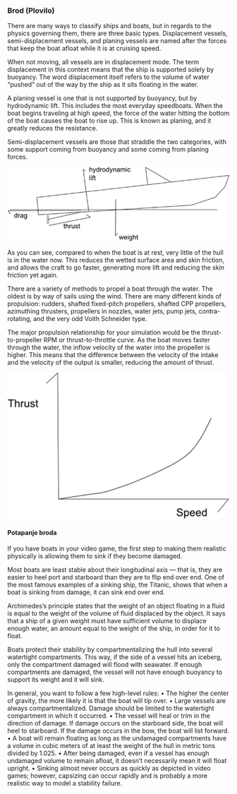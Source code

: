 ### Brod (Plovilo)

There are many ways to classify ships and boats, but in regards to the physics governing them, there are three basic types. Displacement vessels, semi-displacement vessels, and planing vessels are named after the forces that keep the boat afloat while it is at cruising speed.

When not moving, all vessels are in displacement mode. The term displacement in this context means that the ship is supported solely by buoyancy. The word displacement itself refers to the volume of water “pushed” out of the way by the ship as it sits floating in the water.

A planing vessel is one that is not supported by buoyancy, but by hydrodynamic lift. This includes the most everyday speedboats. When the boat begins traveling at high speed, the force of the water hitting the bottom of the boat causes the boat to rise up. This is known as planing, and it greatly reduces the resistance.

Semi-displacement vessels are those that straddle the two categories, with some support coming from buoyancy and some coming from planing forces.

![brod-sile](slike/brod-sile.png?row=true)

As you can see, compared to when the boat is at rest, very little of the hull is in the water now. This reduces the wetted surface area and skin friction, and allows the craft to go faster, generating more lift and reducing the skin friction yet again.

There are a variety of methods to propel a boat through the water. The oldest is by way of sails using the wind. There are many different kinds of propulsion: rudders, shafted fixed-pitch propellers, shafted CPP propellers, azimuthing thrusters, propellers in nozzles, water jets, pump jets, contra-rotating, and the very odd Voith Schneider type.

The major propulsion relationship for your simulation would be the thrust-to-propeller RPM or thrust-to-throttle curve. As the boat moves faster through the water, the inflow velocity of the water into the propeller is higher. This means that the difference between the velocity of the intake and the velocity of the output is smaller, reducing the amount of thrust.

![brod-potisak-brzina](slike/brod-potisak-brzina.png?row=true)

#### Potapanje broda

If you have boats in your video game, the first step to making them realistic physically is allowing them to sink if they become damaged.

Most boats are least stable about their longitudinal axis — that is, they are easier to heel port and starboard than they are to flip end over end. One of the most famous examples of a sinking ship, the Titanic, shows that when a boat is sinking from damage, it can sink end over end.

Archimedes’s principle states that the weight of an object floating in a fluid is equal to the weight of the volume of fluid displaced by the object. It says that a ship of a given weight must have sufficient volume to displace enough water, an amount equal to the weight of the ship, in order for it to float.

Boats protect their stability by compartmentalizing the hull into several watertight compartments. This way, if the side of a vessel hits an iceberg, only the compartment damaged will flood with seawater. If enough compartments are damaged, the vessel will not have enough buoyancy to support its weight and it will sink.

In general, you want to follow a few high-level rules:
• The higher the center of gravity, the more likely it is that the boat will tip over.
• Large vessels are always compartmentalized. Damage should be limited to the watertight compartment in which it occurred.
• The vessel will heal or trim in the direction of damage. If damage occurs on the starboard side, the boat will heel to starboard. If the damage occurs in the bow, the boat will list forward.
• A boat will remain floating as long as the undamaged compartments have a volume in cubic meters of at least the weight of the hull in metric tons divided by 1.025.
• After being damaged, even if a vessel has enough undamaged volume to remain afloat, it doesn’t necessarily mean it will float upright.
• Sinking almost never occurs as quickly as depicted in video games; however, capsizing can occur rapidly and is probably a more realistic way to model a stability failure.
